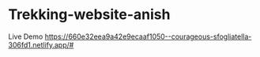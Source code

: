 # Trekking-website-anish


Live Demo 
https://660e32eea9a42e9ecaaf1050--courageous-sfogliatella-306fd1.netlify.app/#
